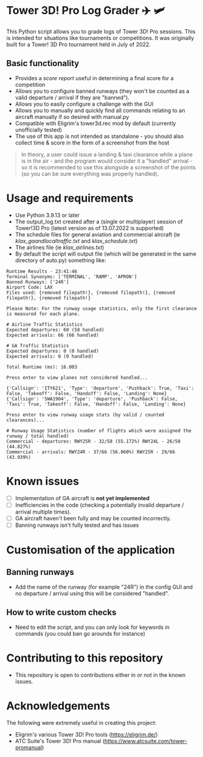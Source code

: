 # Tower 3D! Pro Log Grader :airplane: :small_airplane:

This Python script allows you to grade logs of Tower 3D! Pro sessions. This is intended for situations like tournaments or competitions. It was originally built for a Tower! 3D Pro tournament held in July of 2022.

## Basic functionality
- Provides a *score report* useful in determining a final score for a competition
- Allows you to configure banned runways (they won't be counted as a valid departure / arrival if they are "banned").
- Allows you to easily configure a challenge with the GUI
- Allows you to manually and quickly find all commands relating to an aircraft manually if so desired with manual.py
- Compatible with Eligrim's tower3d.rec mod by default (currently unofficially tested)
- The use of this app is not intended as standalone - you should also collect time & score in the form of a screenshot from the host
> In theory, a user could issue a landing & taxi clearance while a plane is in the air - and the program would consider it a "handled" arrival - so it is recommended to use this alongside a screenshot of the points (so you can be sure everything was properly handled). 

# Usage and requirements
- Use Python 3.9.13 or later
- The output_log.txt created after a (single or multiplayer) session of Tower!3D Pro (latest version as of 13.07.2022 is supported)
- The schedule files for general aviation and commercial aircraft (ie *klax_gaandlocaltraffic.txt* and *klax_schedule.txt*)
- The airlines file (ie *klax_airlines.txt*)
- By default the script will output file (which will be generated in the same directory of auto.py) something like:

```
Runtime Results - 23:41:46
Terminal Synonyms: ['TERMINAL', 'RAMP', 'APRON']
Banned Runways: ['24R']
Airport Code: LAX
Files used: {removed filepath!}, {removed filepath!}, {removed filepath!}, {removed filepath!}

Please Note: For the runway usage statistics, only the first clearance is measured for each plane.

# Airline Traffic Statistics
Expected departures: 60 (58 handled)
Expected arrivals: 66 (66 handled)

# GA Traffic Statistics
Expected departures: 0 (0 handled)
Expected arrivals: 0 (0 handled)

Total Runtime (ms): 16.003

Press enter to view planes not considered handled...

{'Callsign': 'ITY621', 'Type': 'departure', 'Pushback': True, 'Taxi': False, 'Takeoff': False, 'Handoff': False, 'Landing': None}
{'Callsign': 'SWA1904', 'Type': 'departure', 'Pushback': False, 'Taxi': True, 'Takeoff': False, 'Handoff': False, 'Landing': None}

Press enter to view runway usage stats (by valid / counted clearances)...

# Runway Usage Statistics (number of flights which were assigned the runway / total handled)
Commercial - departures: RWY25R - 32/58 (55.172%) RWY24L - 26/58 (44.827%)
Commercial - arrivals: RWY24R - 37/66 (56.060%) RWY25R - 29/66 (43.939%)
```

# Known issues
- [ ] Implementation of GA aircraft is **not yet implemented**
- [ ] Inefficiencies in the code (checking a potentially invalid departure / arrival multiple times).
- [ ] GA aircraft haven't been fully and may be counted incorrectly.
- [ ] Banning runways isn't fully tested and has issues

# Customisation of the application
## Banning runways
- Add the name of the runway (for example "24R") in the config GUI and no departure / arrival using this will be considered "handled".
## How to write custom checks
- Need to edit the script, and you can only look for keywords in commands (you could ban go arounds for instance)

# Contributing to this repository
- This repository is open to contributions either in or not in the known issues.

# Acknowledgements
The following were extremely useful in creating this project:
- Eligrim's various Tower 3D! Pro tools (https://eligrim.de/)
- ATC Suite's Tower 3D! Pro manual (https://www.atcsuite.com/tower-promanual)